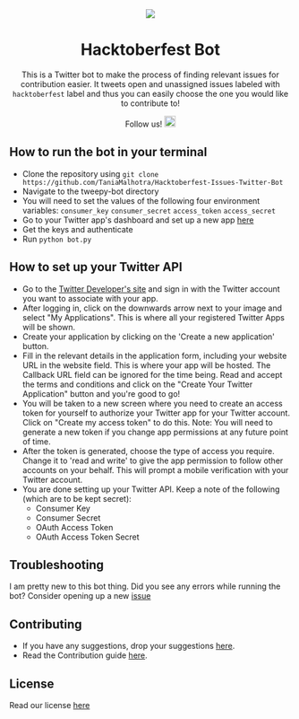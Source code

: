 <div align="center">

<img src ="https://github.com/TaniaMalhotra/Hacktoberfest-Bot/blob/master/logo.png">

# Hacktoberfest Bot

This is a Twitter bot to make the process of finding relevant issues for contribution easier. It tweets open and unassigned issues labeled with ```hacktoberfest``` label and thus you can easily choose the one you would like to contribute to!

Follow us!
<a href="https://twitter.com/Hacktoberfesti1" target="_blank"><img src="https://pbs.twimg.com/profile_images/1111729635610382336/_65QFl7B.png" height="20" ></a>
</div>


## How to run the bot in your terminal

- Clone the repository using ```git clone https://github.com/TaniaMalhotra/Hacktoberfest-Issues-Twitter-Bot```
- Navigate to the tweepy-bot directory
- You will need to set the values of the following four environment variables: ```consumer_key``` ```consumer_secret``` ```access_token``` ```access_secret```
- Go to your Twitter app's dashboard and set up a new app [here](https://developer.twitter.com/en/portal/projects-and-apps)
- Get the keys and authenticate
- Run ```python bot.py```


## How to set up your Twitter API

- Go to the [Twitter Developer's site](dev.twitter.com) and sign in with the Twitter account you want to associate with your app.
- After logging in, click on the downwards arrow next to your image and select "My Applications". This is where all your registered Twitter Apps will be shown.
- Create your application by clicking on the 'Create a new application' button.
- Fill in the relevant details in the application form, including your website URL in the website field. This is where your app will be hosted. The Callback URL field can be ignored for the time being. Read and accept the terms and conditions and click on the "Create Your Twitter Application" button and you're good to go!
- You will be taken to a new screen where you need to create an access token for yourself to authorize your Twitter app for your Twitter account. Click on "Create my access token" to do this. Note: You will need to generate a new token if you change app permissions at any future point of time. 
- After the token is generated, choose the type of access you require. Change it to 'read and write' to give the app permission to follow other accounts on your behalf. This will prompt a mobile verification with your Twitter account.
- You are done setting up your Twitter API. Keep a note of the following (which are to be kept secret):
    - Consumer Key
    - Consumer Secret
    - OAuth Access Token
    - OAuth Access Token Secret


## Troubleshooting

I am pretty new to this bot thing. Did you see any errors while running the bot? Consider opening up a new [issue](https://github.com/TaniaMalhotra/Hacktoberfest-Bot/issues)


## Contributing

- If you have any suggestions, drop your suggestions [here](https://github.com/TaniaMalhotra/Hacktoberfest-Bot/new/master).
- Read the Contribution guide [here](https://github.com/TaniaMalhotra/Hacktoberfest-Bot/blob/master/Contribution.md).


## License

Read our license [here](https://github.com/TaniaMalhotra/Hacktoberfest-Bot/blob/master/LICENSE)
